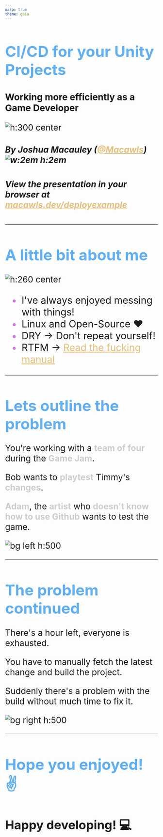 ```yaml
---
marp: true
theme: gaia
---
```

<style>
    @import url('https://fonts.googleapis.com/css2?family=JetBrains+Mono:wght@400&display=swap');
    
    :root {
        --color-background: #282c34;
        --color-foreground: #abb2bf;
        font-family: 'JetBrains Mono', monospace;
        
    }

    img[alt~="center"] {
        display: block;
        margin: 0 auto;
    }

    h1 {
        font-size: 50px;
        color: #61afef;
    }

    h2 { font-size: 40px;}

    h3 { font-size: 30px;}

    h4 { font-size: px;}

    h5 { font-size: 28px;}

    a {
        color: #e5c07b;
    }

    p {
        font-size: 28px;
    }

    ul {
        font-size: 32px;
        list-style: none;
    }

    b, strong {
   color: #cccdcd
    }

    
ul li::before {
  content: "\2022"; 
  color: #c678dd; /* Change the color */
  font-weight: bold;
  display: inline-block;
  size: 5em; 
  width: 1em;
  margin-left: -1em; 
}

</style>
[macawls]: https://github.com/macawls 
# CI/CD for your Unity Projects 

### Working more efficiently as a Game Developer
![h:300 center](https://i.imgur.com/NyXi2Xj.png) 


##### By Joshua Macauley ([@Macawls][macawls]) ![w:2em h:2em](https://avatars.githubusercontent.com/u/80009513?v=4) 
##### View the presentation in your browser at [macawls.dev/deployexample](https://macawls.dev/deployexample)

---

# A little bit about me

![h:260 center](https://i.imgur.com/AQhE3Pp.png)

* I've always enjoyed messing with things!
* Linux and Open-Source :heart:
* DRY -> Don't repeat yourself!
* RTFM -> [Read the fucking manual](http://readthefuckingmanual.com/)

---

# Lets outline the problem

You're working with a **team of four** during the **Game Jam**.

Bob wants to **playtest** Timmy's **changes**.

**Adam**, the **artist** who **doesn't know how to use Github** wants to test the game.

![bg left h:500](https://media.giphy.com/media/XMC67UHffXHrUIJGpn/giphy.gif)


--- 

# The problem continued

There's a hour left, everyone is exhausted.

You have to manually fetch the latest change and build the project.

Suddenly there's a problem with the build without much time to fix it.

![bg right h:500](https://i.giphy.com/efFHPJWv9tzuB6lDZs.gif)


---

# Hope you enjoyed! :v: <!--fit-->

## Happy developing! 💻
